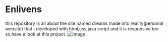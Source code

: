 # Enlivens
this repository is all about the site named dreams made into reality(personal website) that I developed  with html,css,java script  and it is responsive too so,have a look at this project.
![image](https://github.com/shine2024/Enlivens/assets/95034942/a1777bee-79d1-4403-98b6-8e0d9131e9ee)
